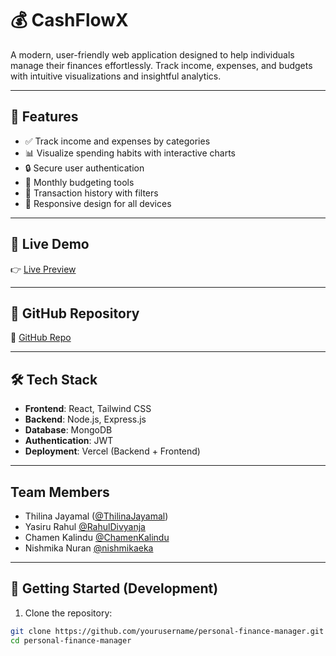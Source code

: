 # 💰 CashFlowX

A modern, user-friendly web application designed to help individuals manage their finances effortlessly. Track income, expenses, and budgets with intuitive visualizations and insightful analytics.

---

## 📌 Features

- ✅ Track income and expenses by categories
- 📊 Visualize spending habits with interactive charts
- 🔒 Secure user authentication
- 💼 Monthly budgeting tools
- 📅 Transaction history with filters
- 📱 Responsive design for all devices

---

## 🚀 Live Demo

👉 [Live Preview](https://personal-finance-manager-nine.vercel.app)

---

## 📂 GitHub Repository

📁 [GitHub Repo](https://github.com/ThilinaJayamal/Personal-Finance-Manager)

---

## 🛠️ Tech Stack

- **Frontend**: React, Tailwind CSS
- **Backend**: Node.js, Express.js
- **Database**: MongoDB
- **Authentication**: JWT
- **Deployment**: Vercel (Backend + Frontend)

---

## Team Members

- Thilina Jayamal ([@ThilinaJayamal](https://github.com/ThilinaJayamal))
- Yasiru Rahul [@RahulDivyanja](https://github.com/RahulDivyanja)
- Chamen Kalindu [@ChamenKalindu](https://github.com/ChamenKalindu)
- Nishmika Nuran [@nishmikaeka](https://github.com/nishmikaeka)

---

## 🧪 Getting Started (Development)

1. Clone the repository:

```bash
git clone https://github.com/yourusername/personal-finance-manager.git
cd personal-finance-manager

